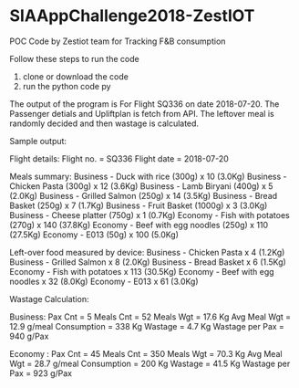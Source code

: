 # SIAAppChallenge2018-ZestIOT
POC Code by Zestiot team for Tracking F&amp;B consumption

Follow these steps to run the code

1. clone or download the code
2. run the python code
  py 
  
 
 The output of the program is For Flight SQ336 on date 2018-07-20. The Passenger detials and Upliftplan is fetch from API. The leftover meal is randomly decided and then wastage is calculated. 
 
 Sample output:
 
Flight details:
Flight no.  = SQ336
Flight date = 2018-07-20

Meals summary:
Business - Duck with rice (300g) x 10 (3.0Kg)
Business - Chicken Pasta (300g) x 12 (3.6Kg)
Business - Lamb Biryani (400g) x 5 (2.0Kg)
Business - Grilled Salmon (250g) x 14 (3.5Kg)
Business - Bread Basket (250g) x 7 (1.7Kg)
Business - Fruit Basket (1000g) x 3 (3.0Kg)
Business - Cheese platter (750g) x 1 (0.7Kg)
Economy  - Fish with potatoes (270g) x 140 (37.8Kg)
Economy  - Beef with egg noodles (250g) x 110 (27.5Kg)
Economy  - E013 (50g) x 100 (5.0Kg)

Left-over food measured by device:
Business - Chicken Pasta x 4 (1.2Kg)
Business - Grilled Salmon x 8 (2.0Kg)
Business - Bread Basket x 6 (1.5Kg)
Economy  - Fish with potatoes x 113 (30.5Kg)
Economy  - Beef with egg noodles x 32 (8.0Kg)
Economy  - E013 x 61 (3.0Kg)

Wastage Calculation:

Business:
Pax Cnt         = 5
Meals Cnt       = 52
Meals Wgt       = 17.6 Kg
Avg Meal Wgt    = 12.9 g/meal
Consumption     = 338 Kg
Wastage         = 4.7 Kg
Wastage per Pax = 940 g/Pax

Economy :
Pax Cnt         = 45
Meals Cnt       = 350
Meals Wgt       = 70.3 Kg
Avg Meal Wgt    = 28.7 g/meal
Consumption     = 200 Kg
Wastage         = 41.5 Kg
Wastage per Pax = 923 g/Pax

